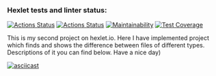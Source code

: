 ### Hexlet tests and linter status:
[![Actions Status](https://github.com/Svensson17/python-project-lvl2/workflows/hexlet-check/badge.svg)](https://github.com/Svensson17/python-project-lvl2/actions)
[![Actions Status](https://github.com/Svensson17/python-project-lvl2/workflows/CI/badge.svg)](https://github.com/Svensson17/python-project-lvl2/actions)
[![Maintainability](https://api.codeclimate.com/v1/badges/a666788d7de42b480694/maintainability)](https://codeclimate.com/github/Svensson17/python-project-lvl2/maintainability)
[![Test Coverage](https://api.codeclimate.com/v1/badges/a666788d7de42b480694/test_coverage)](https://codeclimate.com/github/Svensson17/python-project-lvl2/test_coverage)

This is my second project on hexlet.io. Here I have implemented project which finds and shows the difference between files of different types. Descriptions of it you can find below. Have a nice day)


[![asciicast](https://asciinema.org/a/w9YgL1D2EvIauEG6wUS8T29NI.svg)](https://asciinema.org/a/w9YgL1D2EvIauEG6wUS8T29NI)
